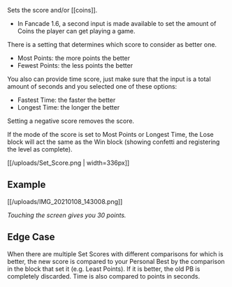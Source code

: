 Sets the score and/or [[coins]].

* In Fancade 1.6, a second input is made available to set the amount of Coins the player can get playing a game.

There is a setting that determines which score to consider as better one.

* Most Points: the more points the better
* Fewest Points: the less points the better

You also can provide time score, just make sure that the input is a total amount of seconds and you selected one of these options:

* Fastest Time: the faster the better
* Longest Time: the longer the better

Setting a negative score removes the score.

If the mode of the score is set to Most Points or Longest Time, the Lose block will act the same as the Win block (showing confetti and registering the level as complete).

[[/uploads/Set_Score.png | width=336px]]
## Example 

[[/uploads/IMG_20210108_143008.png]]

_Touching the screen gives you 30 points._

## Edge Case

When there are multiple Set Scores with different comparisons for which is better, the new score is compared to your Personal Best by the comparison in the block that set it (e.g. Least Points). 
If it is better, the old PB is completely discarded. 
Time is also compared to points in seconds. 